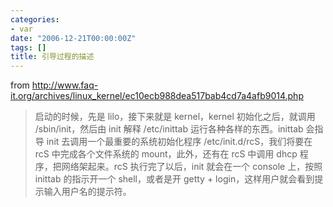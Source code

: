 ```yaml
---
categories:
- var
date: "2006-12-21T00:00:00Z"
tags: []
title: 引导过程的描述
---
```


from http://www.faq-it.org/archives/linux_kernel/ec10ecb988dea517bab4cd7a4afb9014.php

> 启动的时候，先是 lilo，接下来就是 kernel，kernel 初始化之后，就调用 /sbin/init，然后由 init 解释 /etc/inittab 运行各种各样的东西。inittab 会指导 init 去调用一个最重要的系统初始化程序 /etc/init.d/rcS，我们将要在 rcS 中完成各个文件系统的 mount，此外，还有在 rcS 中调用 dhcp 程序，把网络架起来。rcS 执行完了以后，init 就会在一个 console 上，按照 inittab 的指示开一个 shell，或者是开 getty + login，这样用户就会看到提示输入用户名的提示符。
